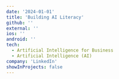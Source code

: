 ```yaml
---
date: '2024-01-01'
title: 'Building AI Literacy'
github: ''
external: ''
ios: ''
android: ''
tech:
  - Artificial Intelligence for Business
  - Artificial Intelligence (AI)
company: 'LinkedIn'
showInProjects: false
---
```



